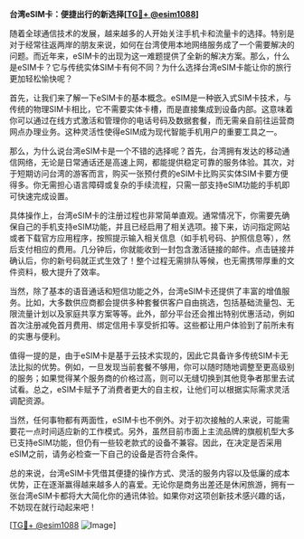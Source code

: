 **台湾eSIM卡：便捷出行的新选择[[TG💪+ @esim1088](https://t.me/s/esim1088)]**

随着全球通信技术的发展，越来越多的人开始关注手机卡和流量卡的选择。特别是对于经常往返两岸的朋友来说，如何在台湾使用本地网络服务成了一个需要解决的问题。而近年来，eSIM卡的出现为这一难题提供了全新的解决方案。那么，什么是eSIM卡？它与传统实体SIM卡有何不同？为什么选择台湾eSIM卡能让你的旅行更加轻松愉快呢？

首先，让我们来了解一下eSIM卡的基本概念。eSIM是一种嵌入式SIM卡技术，与传统的物理SIM卡相比，它不需要实体卡槽，而是直接集成到设备内部。这意味着你可以通过在线方式激活和管理你的电话号码及数据套餐，而无需亲自前往运营商网点办理业务。这种灵活性使得eSIM成为现代智能手机用户的重要工具之一。

那么，为什么说台湾eSIM卡是一个不错的选择呢？首先，台湾拥有发达的移动通信网络，无论是日常通话还是高速上网，都能提供稳定可靠的服务体验。其次，对于短期访问台湾的游客而言，购买一张预付费的eSIM卡比购买实体SIM卡要方便得多。你无需担心语言障碍或复杂的手续流程，只需一部支持eSIM功能的手机即可快速完成设置。

具体操作上，台湾eSIM卡的注册过程也非常简单直观。通常情况下，你需要先确保自己的手机支持eSIM功能，并且已经启用了相关选项。接下来，访问指定网站或者下载官方应用程序，按照提示输入相关信息（如手机号码、护照信息等），然后支付相应的费用。几分钟后，你就能收到一封包含激活链接的邮件。点击链接并确认后，你的新号码就正式生效了！整个过程无需排队等候，也无需携带厚重的文件资料，极大提升了效率。

当然，除了基本的语音通话和短信功能之外，台湾eSIM卡还提供了丰富的增值服务。比如，大多数供应商都会提供多种套餐供客户自由挑选，包括基础流量包、无限流量计划以及家庭共享方案等等。此外，部分平台还会推出特别优惠活动，例如首次注册减免首月费用、绑定信用卡享受折扣等。这些都让用户体验到了前所未有的实惠与便利。

值得一提的是，由于eSIM卡是基于云技术实现的，因此它具备许多传统SIM卡无法比拟的优势。例如，一旦发现当前套餐不够用，你可以随时随地调整至更高级别的服务；如果觉得某个服务商的价格过高，则可以无缝切换到其他竞争者那里去试试看。总之，eSIM卡赋予了消费者更大的自主权，让他们可以根据实际需求灵活调配资源。

当然，任何事物都有两面性，eSIM卡也不例外。对于初次接触的人来说，可能需要花一点时间适应新的工作模式。另外，虽然目前市面上主流品牌的旗舰机型大多已支持eSIM功能，但仍有一些较老款式的设备不兼容。因此，在决定是否采用eSIM之前，请务必检查一下自己的设备是否符合条件。

总的来说，台湾eSIM卡凭借其便捷的操作方式、灵活的服务内容以及低廉的成本优势，正在逐渐赢得越来越多人的喜爱。无论你是商务出差还是休闲旅游，拥有一张台湾eSIM卡都将大大简化你的通讯体验。如果你对这项创新技术感兴趣的话，不妨现在就行动起来吧！

[[TG💪+ @esim1088](https://t.me/s/esim1088) ![Image](https://i.postimg.cc/4NQfJmqS/Snipaste-2025-05-13-00-14-12.png)]